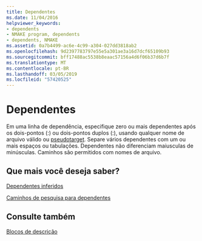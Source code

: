 ```yaml
---
title: Dependentes
ms.date: 11/04/2016
helpviewer_keywords:
- dependents
- NMAKE program, dependents
- dependents, NMAKE
ms.assetid: 0a7b4499-ac6e-4c99-a304-027dd3818ab2
ms.openlocfilehash: 9d2397783797e55e5a301ae3a16d7dcf65109b93
ms.sourcegitcommit: bff17488ac5538b8eaac57156a4d6f06b37d6b7f
ms.translationtype: MT
ms.contentlocale: pt-BR
ms.lasthandoff: 03/05/2019
ms.locfileid: "57420525"
---
```

# <a name="dependents"></a>Dependentes

Em uma linha de dependência, especifique zero ou mais dependentes após os dois-pontos (:) ou dois-pontos duplos (:), usando qualquer nome de arquivo válido ou [pseudotarget](../build/pseudotargets.md). Separe vários dependentes com um ou mais espaços ou tabulações. Dependentes não diferenciam maiusculas de minúsculas. Caminhos são permitidos com nomes de arquivo.

## <a name="what-do-you-want-to-know-more-about"></a>Que mais você deseja saber?

[Dependentes inferidos](../build/inferred-dependents.md)

[Caminhos de pesquisa para dependentes](../build/search-paths-for-dependents.md)

## <a name="see-also"></a>Consulte também

[Blocos de descrição](../build/description-blocks.md)
